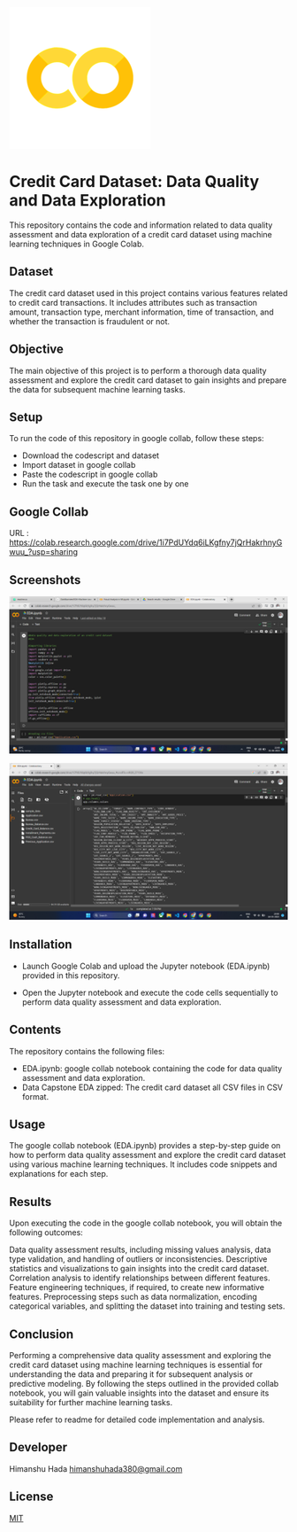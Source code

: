 
![Google Collab Screenshot](./googlecollab.png)

# Credit Card Dataset: Data Quality and Data Exploration
This repository contains the code and information related to data quality assessment and data exploration of a credit card dataset using machine learning techniques in Google Colab.

## Dataset
The credit card dataset used in this project contains various features related to credit card transactions. It includes attributes such as transaction amount, transaction type, merchant information, time of transaction, and whether the transaction is fraudulent or not.

## Objective
The main objective of this project is to perform a thorough data quality assessment and explore the credit card dataset to gain insights and prepare the data for subsequent machine learning tasks.

## Setup
To run the code of this repository in google collab, follow these steps:
- Download the codescript and dataset
- Import dataset in google collab
- Paste the codescript in google collab
- Run the task and execute the task one by one

## Google Collab
URL : https://colab.research.google.com/drive/1i7PdUYdq6iLKgfny7jQrHakrhnyGwuu_?usp=sharing


## Screenshots

![EDA  Screenshot](./EDA.png)

![EDA 2 Screenshot](./EDA2.png)

## Installation

- Launch Google Colab and upload the Jupyter notebook (EDA.ipynb) provided in this repository.

- Open the Jupyter notebook and execute the code cells sequentially to perform data quality assessment and data exploration.

## Contents
The repository contains the following files:

- EDA.ipynb: google collab notebook containing the code for data quality assessment and data exploration.
- Data Capstone EDA zipped: The credit card dataset all CSV files in CSV format.

## Usage
The google collab notebook (EDA.ipynb) provides a step-by-step guide on how to perform data quality assessment and explore the credit card dataset using various machine learning techniques. It includes code snippets and explanations for each step.

## Results
Upon executing the code in the google collab notebook, you will obtain the following outcomes:

Data quality assessment results, including missing values analysis, data type validation, and handling of outliers or inconsistencies.
Descriptive statistics and visualizations to gain insights into the credit card dataset.
Correlation analysis to identify relationships between different features.
Feature engineering techniques, if required, to create new informative features.
Preprocessing steps such as data normalization, encoding categorical variables, and splitting the dataset into training and testing sets.

## Conclusion
Performing a comprehensive data quality assessment and exploring the credit card dataset using machine learning techniques is essential for understanding the data and preparing it for subsequent analysis or predictive modeling. By following the steps outlined in the provided collab notebook, you will gain valuable insights into the dataset and ensure its suitability for further machine learning tasks.

Please refer to readme for detailed code implementation and analysis.



## Developer 
Himanshu Hada
himanshuhada380@gmail.com


## License

[MIT](https://choosealicense.com/licenses/mit/)
